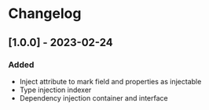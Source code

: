 # Changelog

## [1.0.0] - 2023-02-24

### Added
- Inject attribute to mark field and properties as injectable
- Type injection indexer
- Dependency injection container and interface
